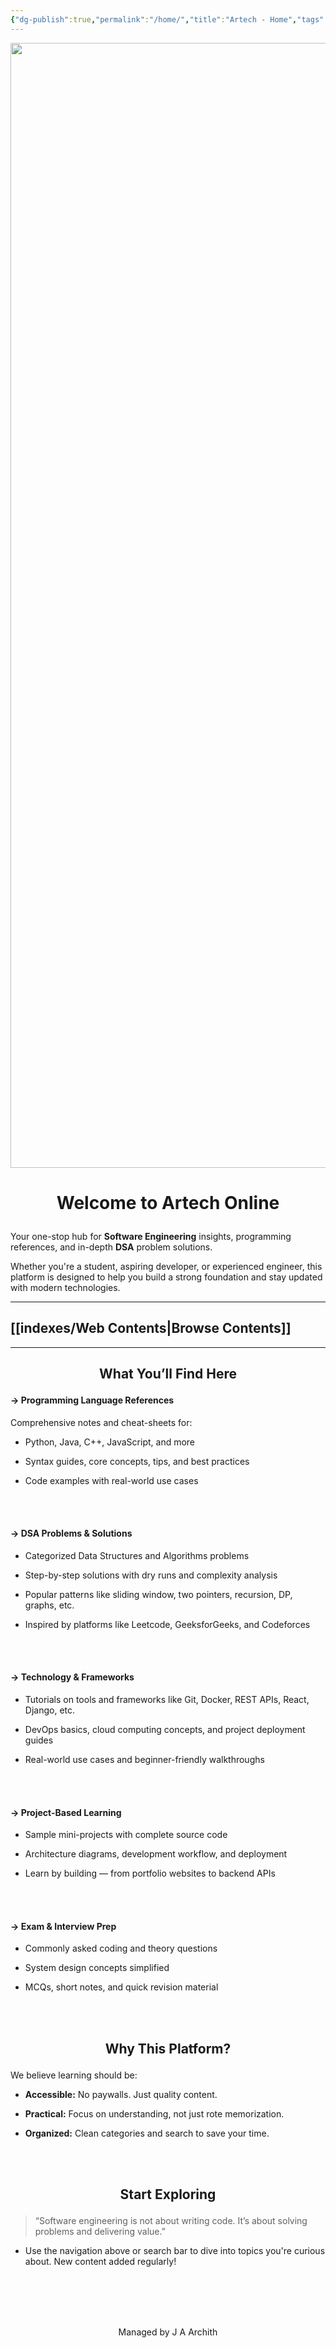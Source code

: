 ```yaml
---
{"dg-publish":true,"permalink":"/home/","title":"Artech - Home","tags":["gardenEntry"],"dgEnableSearch":true}
---
```


<img src="/assets/logo2.svg" style="display:block; margin:auto; height:45vh; width:auto">


<h1 align="center">

Welcome to Artech Online

</h1>

Your one-stop hub for **Software Engineering** insights, programming references, and in-depth **DSA** problem solutions.

Whether you're a student, aspiring developer, or experienced engineer, this platform is designed to help you build a strong foundation and stay updated with modern technologies.


---

## [[indexes/Web Contents\|Browse Contents]]


---
 <h2 align="center">
 
 What You’ll Find Here

</h2>

#### -> **Programming Language References**

Comprehensive notes and cheat-sheets for:

- Python, Java, C++, JavaScript, and more
    
- Syntax guides, core concepts, tips, and best practices
    
- Code examples with real-world use cases

<br><br>

#### -> **DSA Problems & Solutions**

- Categorized Data Structures and Algorithms problems
    
- Step-by-step solutions with dry runs and complexity analysis
    
- Popular patterns like sliding window, two pointers, recursion, DP, graphs, etc.
    
- Inspired by platforms like Leetcode, GeeksforGeeks, and Codeforces

<br><br>

#### -> **Technology & Frameworks**

- Tutorials on tools and frameworks like Git, Docker, REST APIs, React, Django, etc.
    
- DevOps basics, cloud computing concepts, and project deployment guides
    
- Real-world use cases and beginner-friendly walkthroughs

<br><br>


#### -> **Project-Based Learning**

- Sample mini-projects with complete source code
    
- Architecture diagrams, development workflow, and deployment
    
- Learn by building — from portfolio websites to backend APIs

<br><br>

#### -> **Exam & Interview Prep**

- Commonly asked coding and theory questions
    
- System design concepts simplified
    
- MCQs, short notes, and quick revision material


<br><br>


<h2 align="center">

Why This Platform?

</h2>

We believe learning should be:

- **Accessible:** No paywalls. Just quality content.
    
- **Practical:** Focus on understanding, not just rote memorization.
    
- **Organized:** Clean categories and search to save your time.

<br><br>
<h2 align="center">

Start Exploring

</h2>

> “Software engineering is not about writing code. It’s about solving problems and delivering value.”

- Use the navigation above or search bar to dive into topics you're curious about. New content added regularly!

<br><br><br><br>
<center>
Managed by J A Archith
</center>

